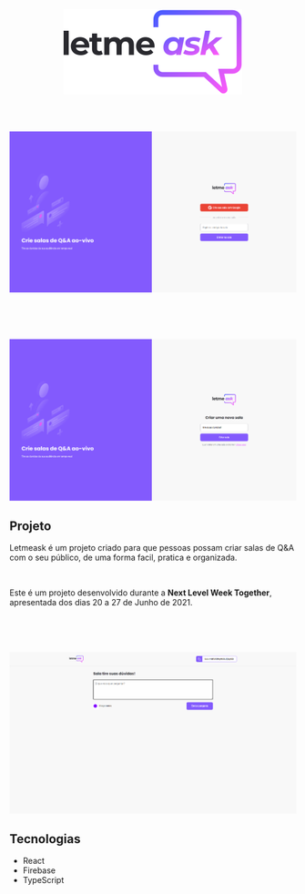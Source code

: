 <p align="center">
   <img  src="src/assets/images/logo.svg">  
</p>
</br></br>
<p align="center">
   <img  src="src/assets/images/room1.png">  
</p>
</br></br></br>

<p align="center">
   <img src="src/assets/images/room2.png">  
</p>


<h2>Projeto</h2>
<p>Letmeask é um projeto criado para que pessoas possam criar salas de Q&A com o seu público, de uma forma facil, pratica e organizada.</p>
</br>
<p>Este é um projeto desenvolvido durante a <strong>Next Level Week Together</strong>, apresentada dos dias 20 a 27 de Junho de 2021.</p>
</br></br></br>


<p align="center">
   <img src="src/assets/images/room3.png">  
</p>


<h2>Tecnologias</h2>
<ul>
   <li>React</li>
   <li>Firebase</li>
   <li>TypeScript</li>
</ul>
